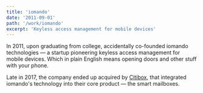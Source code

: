 ```yaml
---
title: 'iomando'
date: '2011-09-01'
path: '/work/iomando'
excerpt: 'Keyless access management for mobile devices'
---
```


In 2011, upon graduating from college, accidentally co-founded iomando technologies — a startup pioneering keyless access management for mobile devices. Which in plain English means opening doors and other stuff with your phone.

Late in 2017, the company ended up acquired by [Citibox](https://www.citibox.com/), that integrated iomando's technology into their core product — the smart mailboxes.
